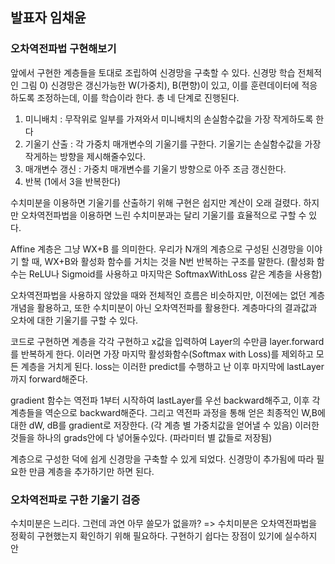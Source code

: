 ## 발표자 임채윤
### 오차역전파법 구현해보기
앞에서 구현한 계층들을 토대로 조립하여 신경망을 구축할 수 있다.
신경망 학습 전체적인 그림
0) 신경망은 갱신가능한 W(가중치), B(편향)이 있고, 이를 훈련데이터에 적응하도록 조정하는데, 이를 학습이라 한다. 총 네 단계로 진행된다.
1) 미니배치 : 무작위로 일부를 가져와서 미니배치의 손실함수값을 가장 작게하도록 한다
2) 기울기 산출 : 각 가중치 매개변수의 기울기를 구한다. 기울기는 손실함수값을 가장 작게하는 방향을 제시해줄수있다.
3) 매개변수 갱신 : 가중치 매개변수를 기울기 방향으로 아주 조금 갱신한다.
4) 반복 (1에서 3을 반복한다)

수치미분을 이용하면 기울기를 산출하기 위해 구현은 쉽지만 계산이 오래 걸렸다. 하지만 오차역전파법을 이용하면 느린 수치미분과는 달리 기울기를 효율적으로 구할 수 있다.

Affine 계층은 그냥 WX+B 를 의미한다. 우리가 N개의 계층으로 구성된 신경망을 이야기 할 때, WX+B와 활성화 함수를 거치는 것을 N번 반복하는 구조를 말한다. (활성화 함수는 ReLU나 Sigmoid를 사용하고 마지막은 SoftmaxWithLoss 같은 계층을 사용함)

오차역전파법을 사용하지 않았을 때와 전체적인 흐름은 비슷하지만, 이전에는 없던 계층 개념을 활용하고, 또한 수치미분이 아닌 오차역전파를 활용한다. 계층마다의 결과값과 오차에 대한 기울기를 구할 수 있다. 

코드로 구현하면 계층을 각각 구현하고 x값을 입력하여 Layer의 수만큼 layer.forward를 반복하게 한다. 이러면 가장 마지막 활성화함수(Softmax with Loss)를 제외하고 모든 계층을 거치게 된다. loss는 이러한 predict를 수행하고 난 이후 마지막에 lastLayer까지 forward해준다.

gradient 함수는 역전파 1부터 시작하여 lastLayer를 우선 backward해주고, 이후 각 계층들을 역순으로 backward해준다. 그리고 역전파 과정을 통해 얻은 최종적인 W,B에 대한 dW, dB를 gradient로 저장한다. (각 계층 별 가중치값을 얻어낼 수 있음)
이러한 것들을 하나의 grads안에 다 넣어둘수있다. (파라미터 별 값들로 저장됨)

계층으로 구성한 덕에 쉽게 신경망을 구축할 수 있게 되었다. 신경망이 추가됨에 따라 필요한 만큼 계층을 추가하기만 하면 된다.

### 오차역전파로 구한 기울기 검증
수치미분은 느리다. 그런데 과연 아무 쓸모가 없을까? => 수치미분은 오차역전파법을 정확히 구현했는지 확인하기 위해 필요하다. 구현하기 쉽다는 장점이 있기에 실수하지 안